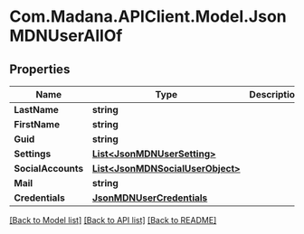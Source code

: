 
# Com.Madana.APIClient.Model.JsonMDNUserAllOf

## Properties

Name | Type | Description | Notes
------------ | ------------- | ------------- | -------------
**LastName** | **string** |  | [optional] 
**FirstName** | **string** |  | [optional] 
**Guid** | **string** |  | [optional] 
**Settings** | [**List&lt;JsonMDNUserSetting&gt;**](JsonMDNUserSetting.md) |  | [optional] 
**SocialAccounts** | [**List&lt;JsonMDNSocialUserObject&gt;**](JsonMDNSocialUserObject.md) |  | [optional] 
**Mail** | **string** |  | [optional] 
**Credentials** | [**JsonMDNUserCredentials**](JsonMDNUserCredentials.md) |  | [optional] 

[[Back to Model list]](../README.md#documentation-for-models)
[[Back to API list]](../README.md#documentation-for-api-endpoints)
[[Back to README]](../README.md)

